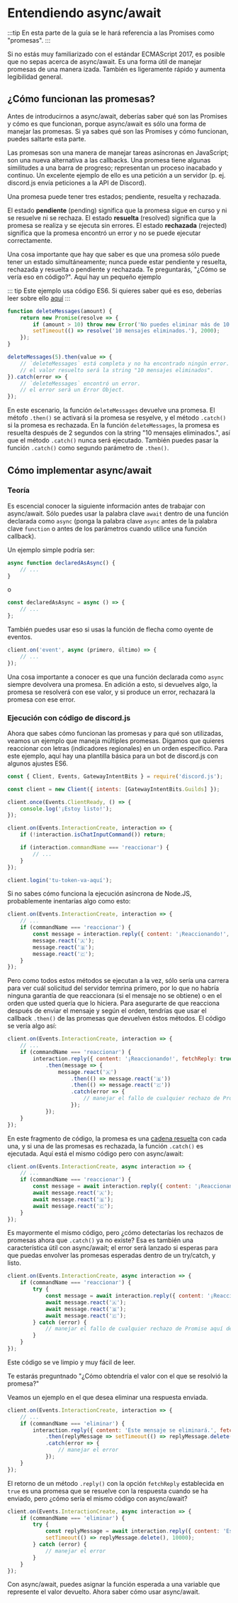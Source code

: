 # Entendiendo async/await

:::tip
En esta parte de la guía se le hará referencia a las Promises como "promesas".
:::

Si no estás muy familiarizado con el estándar ECMAScript 2017, es posible que no sepas acerca de async/await. Es una forma útil de manejar promesas de una manera izada. También es ligeramente rápido y aumenta legibilidad general.

## ¿Cómo funcionan las promesas?

Antes de introducirnos a async/await, deberías saber qué son las Promises y cómo es que funcionan, porque async/await es sólo una forma de manejar las promesas. Si ya sabes qué son las Promises y cómo funcionan, puedes saltarte esta parte.

Las promesas son una manera de manejar tareas asíncronas en JavaScript; son una nueva alternativa a las callbacks. Una promesa tiene algunas similitudes a una barra de progreso; representan un proceso inacabado y continuo. Un excelente ejemplo de ello es una petición a un servidor (p. ej. discord.js envía peticiones a la API de Discord).

Una promesa puede tener tres estados; pendiente, resuelta y rechazada.

El estado **pendiente** (pending) significa que la promesa sigue en curso y ni se resuelve ni se rechaza.
El estado **resuelta** (resolved) significa que la promesa se realiza y se ejecuta sin errores.
El estado **rechazada** (rejected) significa que la promesa encontró un error y no se puede ejecutar correctamente.

Una cosa importante que hay que saber es que una promesa sólo puede tener un estado simultáneamente; nunca puede estar pendiente y resuelta, rechazada y resuelta o pendiente y rechazada. Te preguntarás, "¿Cómo se vería eso en código?". Aquí hay un pequeño ejemplo

::: tip
Este ejemplo usa código ES6. Si quieres saber qué es eso, deberías leer sobre ello [aquí](/guide/additional-info/es6-syntax.md)
:::

```js
function deleteMessages(amount) {
	return new Promise(resolve => {
		if (amount > 10) throw new Error('No puedes eliminar más de 10 mensajes a la vez');
		setTimeout(() => resolve('10 mensajes eliminados.'), 2000);
	});
}

deleteMessages(5).then(value => {
	// `deleteMessages` está completa y no ha encontrado ningún error.
	// el valor resuelto será la string "10 mensajes eliminados".
}).catch(error => {
	// `deleteMessages` encontró un error.
	// el error será un Error Object.
});
```

En este escenario, la función `deleteMessages` devuelve una promesa. El métofo `.then()` se activará si la promesa se resyelve, y el método `.catch()` si la promesa es rechazada. En la función `deleteMessages`, la promesa es resuelta después de 2 segundos con la string "10 mensajes eliminados.", así que el método `.catch()` nunca será ejecutado. También puedes pasar la función `.catch()` como segundo parámetro de `.then()`.
## Cómo implementar async/await

### Teoría

Es escencial conocer la siguiente información antes de trabajar con async/await. Sólo puedes usar la palabra clave `await` dentro de una función declarada como `async` (ponga la palabra clave `async` antes de la palabra clave `function` o antes de los parámetros cuando utilice una función callback).

Un ejemplo simple podría ser:

```js
async function declaredAsAsync() {
	// ...
}
```

o

```js 
const declaredAsAsync = async () => {
	// ...
};
```

También puedes usar eso si usas la función de flecha como oyente de eventos.


```js
client.on('event', async (primero, último) => {
	// ...
});
```

Una cosa importante a conocer es que una función declarada como `async` siempre devolvera una promesa. En adición a esto, si devuelves algo, la promesa se resolverá con ese valor, y si produce un error, rechazará la promesa con ese error.

### Ejecución con código de discord.js

Ahora que sabes cómo funcionan las promesas y para qué son utilizadas, veamos un ejemplo que maneja múltiples promesas. Digamos que quieres reaccionar con letras (indicadores regionales) en un orden específico. Para este ejemplo, aquí hay una plantilla básica para un bot de discord.js con algunos ajustes ES6.

```js
const { Client, Events, GatewayIntentBits } = require('discord.js');

const client = new Client({ intents: [GatewayIntentBits.Guilds] });

client.once(Events.ClientReady, () => {
	console.log('¡Estoy listo!');
});

client.on(Events.InteractionCreate, interaction => {
	if (!interaction.isChatInputCommand()) return;

	if (interaction.commandName === 'reaccionar') {
		// ...
	}
});

client.login('tu-token-va-aquí');
```

Si no sabes cómo funciona la ejecución asíncrona de Node.JS, probablemente inentarías algo como esto:

```js {4-7}
client.on(Events.InteractionCreate, interaction => {
	// ...
	if (commandName === 'reaccionar') {
		const message = interaction.reply({ content: '¡Reaccionando!', fetchReply: true });
		message.react('🇦');
		message.react('🇧');
		message.react('🇨');
	}
});
```

Pero como todos estos métodos se ejecutan a la vez, sólo sería una carrera para ver cuál solicitud del servidor temrina primero, por lo que no habría ninguna garantía de que reaccionara (si el mensaje no se obtiene) o en el orden que usted quería que lo hiciera. Para asegurarte de que reacciona después de enviar el mensaje y según el orden, tendrías que usar el callback `.then()` de las promesas que devuelven éstos métodos. El código se vería algo así:

```js {4-12}
client.on(Events.InteractionCreate, interaction => {
	// ...
	if (commandName === 'reaccionar') {
		interaction.reply({ content: '¡Reaccionando!', fetchReply: true })
			.then(message => {
				message.react('🇦')
					.then(() => message.react('🇧'))
					.then(() => message.react('🇨'))
					.catch(error => {
						// manejar el fallo de cualquier rechazo de Promise aquí dentro
					});
			});
	}
});
```

En este fragmento de código, la promesa es una [cadena resuelta](https://developer.mozilla.org/es/docs/Web/JavaScript/Reference/Global_Objects/Promise/then#Chaining) con cada una, y si una de las promesas es rechazada, la función `.catch()` es ejecutada. Aquí está el mismo código pero con async/await:

```js {1,4-7}
client.on(Events.InteractionCreate, async interaction => {
	// ...
	if (commandName === 'reaccionar') {
		const message = await interaction.reply({ content: '¡Reaccionando!', fetchReply: true });
		await message.react('🇦');
		await message.react('🇧');
		await message.react('🇨');
	}
});
```

Es mayormente el mismo código, pero ¿cómo detectarías los rechazos de promesas ahora que `.catch()` ya no existe? Esa es también una característica útil con async/await; el error será lanzado si esperas para que puedas envolver las promesas esperadas dentro de un try/catch, y listo.

```js {1,4-11}
client.on(Events.InteractionCreate, async interaction => {
	if (commandName === 'reaccionar') {
		try {
			const message = await interaction.reply({ content: '¡Reaccionando!', fetchReply: true });
			await message.react('🇦');
			await message.react('🇧');
			await message.react('🇨');
		} catch (error) {
			// manejar el fallo de cualquier rechazo de Promise aquí dentro
		}
	}
});
```

Este código se ve limpio y muy fácil de leer.

Te estarás preguntnado "¿Cómo obtendría el valor con el que se resolvió la promesa?"

Veamos un ejemplo en el que desea eliminar una respuesta enviada.

```js {3-9}
client.on(Events.InteractionCreate, interaction => {
	// ...
	if (commandName === 'eliminar') {
		interaction.reply({ content: 'Este mensaje se eliminará.', fetchReply: true })
			.then(replyMessage => setTimeout(() => replyMessage.delete(), 10000))
			.catch(error => {
				// manejar el error
			});
	}
});
```

El retorno de un método `.reply()` con la opción `fetchReply` establecida en `true` es una promesa que se resuelve con la respuesta cuando se ha enviado, pero ¿cómo sería el mismo código con async/await?

```js {1,4-10}
client.on(Events.InteractionCreate, async interaction => {
	if (commandName === 'eliminar') {
		try {
			const replyMessage = await interaction.reply({ content: 'Este mensaje será eliminado.', fetchReply: true });
			setTimeout(() => replyMessage.delete(), 10000);
		} catch (error) {
			// manejar el error
		}
	}
});
```

Con async/await, puedes asignar la función esperada a una variable que represente el valor devuelto. Ahora saber cómo usar async/await.